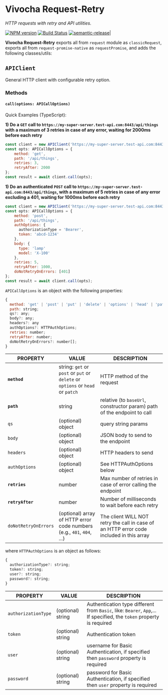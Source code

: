 # Vivocha Request-Retry

_HTTP requests with retry and API utilities._

[![NPM version](https://img.shields.io/npm/v/@vivocha/request-retry.svg?style=flat)](https://www.npmjs.com/package/@vivocha/request-retry)  [![Build Status](https://travis-ci.com/vivocha/request-retry.svg?branch=master)](https://travis-ci.org/vivocha/request-retry)  [![semantic-release](https://img.shields.io/badge/%20%20%F0%9F%93%A6%F0%9F%9A%80-semantic--release-e10079.svg)](https://github.com/semantic-release/semantic-release)|

**Vivocha Request-Retry** exports all from `request` module as `classicRequest`, exports all from `request-promise-native` as `requestPromise`, and adds the following classes/utils:

## `APIClient`

General HTTP client with configurable retry option.

### Methods

#### `call(options: APICallOptions)`

Quick Examples (TypeScript):

**1) Do a `GET` call to `https://my-super-server.test-api.com:8443/api/things` with a maximum of 3 retries in case of any error, waiting for 2000ms before each retry**

```javascript
const client = new APIClient('https://my-super-server.test-api.com:8443');
const opts: APICallOptions = {
    method: 'get',
    path: '/api/things',
    retries: 3,
    retryAfter: 2000
};
const result = await client.call(opts);
```

**1) Do an authenticated `POST` call to `https://my-super-server.test-api.com:8443/api/things`, with a maximum of 5 retries in case of any error excluding a 401, waiting for 1000ms before each retry**

```javascript
const client = new APIClient('https://my-super-server.test-api.com:8443');
const opts: APICallOptions = {
    method: 'post',
    path: '/api/things',
    authOptions: {
      authorizationType = 'Bearer',
      token: 'abcd-1234'
    },
    body: {
      type: 'lamp'
      model: 'X-100'
    },
    retries: 5,
    retryAfter: 1000,
    doNotRetryOnErrors: [401]
};
const result = await client.call(opts);
```

`APICallOptions` is an object with the following properties:

```javascript
{
  method: 'get' | 'post' | 'put' | 'delete' | 'options' | 'head' | 'patch';
  path: string;
  qs?: any;
  body?: any;
  headers?: any
  authOptions?: HTTPAuthOptions;
  retries: number;
  retryAfter: number;
  doNotRetryOnErrors?: number[];
}
```

| PROPERTY             | VALUE                                                                          | DESCRIPTION                                                                             |
| -------------------- | ------------------------------------------------------------------------------ | --------------------------------------------------------------------------------------- |
| **`method`**         | string: `get` or `post` or `put` or `delete` or `options` or `head` or `patch` | HTTP method of the request                                                              |
| **`path`**           | string                                                                         | relative (to `baseUrl`, constructor param) path of the endpoint to call                 |
| `qs`                 | (optional) object                                                              | query string params                                                                     |
| `body`               | (optional) object                                                              | JSON body to send to the endpoint                                                       |
| `headers`            | (optional) object                                                              | HTTP headers to send                                                                    |
| `authOptions`        | (optional) object                                                              | See HTTPAuthOptions below                                                               |
| **`retries`**        | number                                                                         | Max number of retries in case of error calling the endpoint                             |
| **`retryAfter`**     | number                                                                         | Number of milliseconds to wait before each retry                                        |
| `doNotRetryOnErrors` | (optional) array of HTTP error code numbers (e.g., `401`, `404`, ...)          | The client WILL NOT retry the call in case of an HTTP error code included in this array |

where `HTTPAuthOptions` is an object as follows:

```javascript
{
  authorizationType?: string;
  token?: string;
  user?: string;
  password?: string;
}
```

| PROPERTY            | VALUE             | DESCRIPTION                                                                                                          |
| ------------------- | ----------------- | -------------------------------------------------------------------------------------------------------------------- |
| `authorizationType` | (optional) string | Authentication type different from `Basic`, like: `Bearer`, `App`,... If specified, the `token` property is required |
| `token`             | (optional) string | Authentication token                                                                                                 |
| `user`              | (optional) string | username for Basic Authentication, if specified then `password` property is required                                 |
| `password`          | (optional) string | password for Basic Authentication, if specified then `user` property is required                                     |
